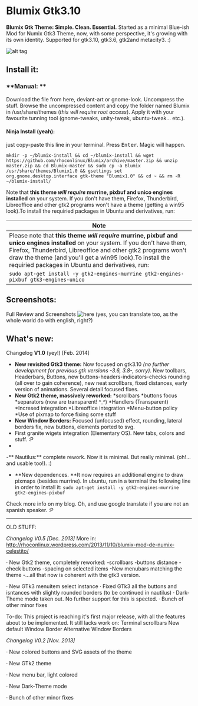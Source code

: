 Blumix Gtk3.10 
======

**Blumix Gtk Theme: Simple. Clean. Essential.** Started as a minimal Blue-ish Mod for Numix Gtk3 Theme, now, with some perspective, it's growing with its own identity. Supported for gtk3.10, gtk3.6, gtk2and metacity3. :)

![alt tag](http://rhoconlinux.files.wordpress.com/2014/02/banner-final.png)


Install it:
-----------
### **Manual: **
Download the file from here, deviant-art or gnome-look. Uncompress the stuff. Browse the uncompressed content and copy the folder named Blumix in /usr/share/themes (*this will require root access*). Apply it with your favourite tunning tool (gnome-tweaks, unity-tweak, ubuntu-tweak... etc.).

#### **Ninja Install** (yeah): 
just copy-paste this line in your terminal. Press <kbd>Enter</kbd>. Magic will happen. 

```
mkdir -p ~/blumix-install && cd ~/blumix-install && wget https://github.com/rhoconlinux/Blumix/archive/master.zip && unzip master.zip && cd Blumix-master && sudo cp -a Blumix /usr/share/themes/Blumix1.0 && gsettings set org.gnome.desktop.interface gtk-theme "Blumix1.0" && cd ~ && rm -R ~/blumix-install/
```

Note that **this theme _will require_ murrine, pixbuf and unico engines installed** on your system. If you don't have them, Firefox, Thunderbird, Libreoffice and other gtk2 programs won't have a theme (getting a win95 look).To install the requiried packages in Ubuntu and derivatives, run: 

| Note |
|--------|
|Please note that **this theme _will require_ murrine, pixbuf and unico engines installed** on your system. If you don't have them, Firefox, Thunderbird, Libreoffice and other gtk2 programs won't draw the theme (and you'll get a win95 look).To install the requiried packages in Ubuntu and derivatives, run: 
|`sudo apt-get install -y gtk2-engines-murrine gtk2-engines-pixbuf gtk3-engines-unico`



  
Screenshots:
-----------
Full Review and Screenshots ![here](http://rhoconlinux.wordpress.com/2014/02/13/blumix-1-0-actualizado-el-tema-gtk3-10-minimalismo-nuevo/) (yes, you can translate too, as the whole world do with english, right?)


What's new:
-----------

Changelog **V1.0** (yey!) [Feb. 2014]

- **New revisited Gtk3 theme:** Now focused on gtk3.10 *(no further development for previous gtk versions -3.6, 3.8-, sorry)*. New toolbars, Headerbars, Buttons, new buttons-headers-indicators-checks rounding (all over to gain coherence), new neat scrollbars, fixed distances, early version of animations. Several detail focused fixes.
- **New Gtk2 theme, massively reworked:**  *scrollbars
	*buttons focus
	*separators (now are transparent! ^_^)
	*Handlers (Transparent)
	*Incresed integration 
	*Libreoffice integration
	*Menu-button policy
	*Use of pixmap to force fixing some stuff
- **New Window Borders:** Focused (unfocused) effect, rounding, lateral borders fix, new buttons, elements ported to svg.
- First granite wigets integration (Elementary OS). New tabs, colors and stuff. :P
- 
-** Nautilus:** complete rework. Now it is minimal. But really minimal. (oh!... and usable too!). :)   

-  **New dependences. **It now requires an additional engine to draw pixmaps (besides murrine). In ubuntu, run in a terminal the following line in order to install it: `sudo apt-get install -y gtk2-engines-murrine  gtk2-engines-pixbuf` 


Check more info on my blog. Oh, and use google translate if you are not an spanish speaker. :P 







- - -

OLD STUFF:

*Changelog V0.5 [Dec. 2013]* 
More in:
http://rhoconlinux.wordpress.com/2013/11/10/blumix-mod-de-numix-celestito/

· New Gtk2 theme, completely reworked:
	-scrollbars
	-buttons distance
	-check buttons
	-spacing on selected items
	-New menubars matching the theme
	-...all that now is coherent with the gtk3 version. 

· New GTk3 menuitem select instance
· Fixed GTk3 all the buttons and isntances with slightly rounded borders (to be continued in nautilus)
· Dark-Theme mode taken out. No further support for this is spected. 
· Bunch of other minor fixes

To-do:
This project is reaching it's first major release, with all the features about to be implemented. It still lacks work on:
Terminal scrollbars
New default Window Border
Alternative Window Borders


*Changelog V0.2 [Nov. 2013]* 

· New colored buttons and SVG assets of the theme 

· New GTk2 theme

· New menu bar, light colored

· New Dark-Theme mode

· Bunch of other minor fixes


